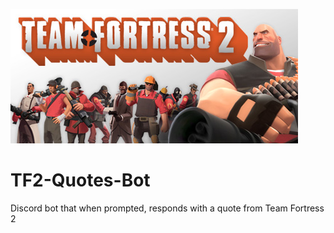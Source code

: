![](images/tf2.jpg)
# TF2-Quotes-Bot

Discord bot that when prompted, responds with a quote from Team Fortress 2

